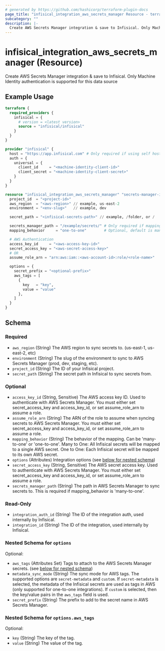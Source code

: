 ```yaml
---
# generated by https://github.com/hashicorp/terraform-plugin-docs
page_title: "infisical_integration_aws_secrets_manager Resource - terraform-provider-infisical"
subcategory: ""
description: |-
  Create AWS Secrets Manager integration & save to Infisical. Only Machine Identity authentication is supported for this data source
---
```


# infisical_integration_aws_secrets_manager (Resource)

Create AWS Secrets Manager integration & save to Infisical. Only Machine Identity authentication is supported for this data source

## Example Usage

```terraform
terraform {
  required_providers {
    infisical = {
      # version = <latest version>
      source = "infisical/infisical"
    }
  }
}

provider "infisical" {
  host = "https://app.infisical.com" # Only required if using self hosted instance of Infisical, default is https://app.infisical.com
  auth = {
    universal = {
      client_id     = "<machine-identity-client-id>"
      client_secret = "<machine-identity-client-secret>"
    }
  }
}

resource "infisical_integration_aws_secrets_manager" "secrets-manager-integration" {
  project_id  = "<project-id>"
  aws_region  = "<aws-region>" // example, us-east-2
  environment = "<env-slug>"   // example, dev

  secret_path = "<infisical-secrets-path>" // example, /folder, or /

  secrets_manager_path = "/example/secrets/" # Only required if mapping_behavior is one-to-one
  mapping_behavior     = "one-to-one"        # Optional, default is many-to-one

  # AWS Authentication
  access_key_id     = "<aws-access-key-id>"
  secret_access_key = "<aws-secret-access-key>"
  # OR
  assume_role_arn = "arn:aws:iam::<aws-account-id>:role/<role-name>"

  options = {
    secret_prefix = "<optional-prefix>"
    aws_tags = [
      {
        key   = "key",
        value = "value"
      },
    ]
  }
}
```

<!-- schema generated by tfplugindocs -->
## Schema

### Required

- `aws_region` (String) The AWS region to sync secrets to. (us-east-1, us-east-2, etc)
- `environment` (String) The slug of the environment to sync to AWS Secrets Manager (prod, dev, staging, etc).
- `project_id` (String) The ID of your Infisical project.
- `secret_path` (String) The secret path in Infisical to sync secrets from.

### Optional

- `access_key_id` (String, Sensitive) The AWS access key ID. Used to authenticate with AWS Secrets Manager. You must either set secret_access_key and access_key_id, or set assume_role_arn to assume a role.
- `assume_role_arn` (String) The ARN of the role to assume when syncing secrets to AWS Secrets Manager. You must either set secret_access_key and access_key_id, or set assume_role_arn to assume a role.
- `mapping_behavior` (String) The behavior of the mapping. Can be 'many-to-one' or 'one-to-one'. Many to One: All Infisical secrets will be mapped to a single AWS secret. One to One: Each Infisical secret will be mapped to its own AWS secret.
- `options` (Attributes) Integration options (see [below for nested schema](#nestedatt--options))
- `secret_access_key` (String, Sensitive) The AWS secret access key. Used to authenticate with AWS Secrets Manager. You must either set secret_access_key and access_key_id, or set assume_role_arn to assume a role.
- `secrets_manager_path` (String) The path in AWS Secrets Manager to sync secrets to. This is required if mapping_behavior is 'many-to-one'.

### Read-Only

- `integration_auth_id` (String) The ID of the integration auth, used internally by Infisical.
- `integration_id` (String) The ID of the integration, used internally by Infisical.

<a id="nestedatt--options"></a>
### Nested Schema for `options`

Optional:

- `aws_tags` (Attributes Set) Tags to attach to the AWS Secrets Manager secrets. (see [below for nested schema](#nestedatt--options--aws_tags))
- `metadata_sync_mode` (String) The sync mode for AWS tags. The supported options are `secret-metadata` and `custom`. If `secret-metadata` is selected, the metadata of the Infisical secrets are used as tags in AWS (only supported for one-to-one integrations). If `custom` is selected, then the key/value pairs in the `aws_tags` field is used.
- `secret_prefix` (String) The prefix to add to the secret name in AWS Secrets Manager.

<a id="nestedatt--options--aws_tags"></a>
### Nested Schema for `options.aws_tags`

Optional:

- `key` (String) The key of the tag.
- `value` (String) The value of the tag.
